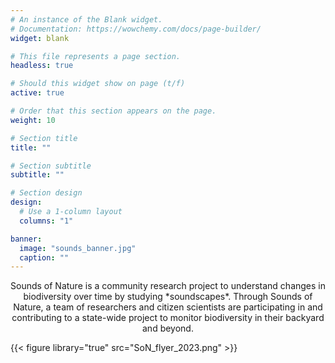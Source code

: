 ```yaml
---
# An instance of the Blank widget.
# Documentation: https://wowchemy.com/docs/page-builder/
widget: blank

# This file represents a page section.
headless: true

# Should this widget show on page (t/f)
active: true

# Order that this section appears on the page.
weight: 10

# Section title
title: ""

# Section subtitle
subtitle: ""

# Section design
design:
  # Use a 1-column layout
  columns: "1"

banner:
  image: "sounds_banner.jpg"
  caption: ""
---
```

<p style="text-align: center;">Sounds of Nature is a community research project to understand changes in biodiversity over time by studying *soundscapes*. Through Sounds of Nature, a team of researchers and citizen scientists are participating in and contributing to a state-wide project to monitor biodiversity in their backyard and beyond.</p>

{{< figure library="true" src="SoN_flyer_2023.png" >}}